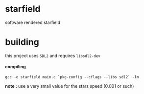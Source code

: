 # starfield
software rendered starfield

# building
this project uses `SDL2` and requires `libsdl2-dev`

#### compiling

```
gcc -o starfield main.c `pkg-config --cflags --libs sdl2` -lm
```

**note :** use a very small value for the stars speed (0.001 or such)